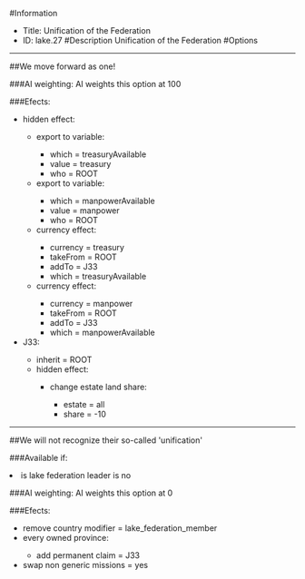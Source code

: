 #Information
 - Title: Unification of the Federation
 - ID: lake.27
#Description
Unification of the Federation
#Options

___
##We move forward as one!

###AI weighting:
AI weights this option at 100


###Efects:<ul><li>hidden effect:</li><ul><li>export to variable:</li><ul><li>which = treasuryAvailable</li><li>value = treasury</li><li>who = ROOT</li></ul><li>export to variable:</li><ul><li>which = manpowerAvailable</li><li>value = manpower</li><li>who = ROOT</li></ul><li>currency effect:</li><ul><li>currency = treasury</li><li>takeFrom = ROOT</li><li>addTo = J33</li><li>which = treasuryAvailable</li></ul><li>currency effect:</li><ul><li>currency = manpower</li><li>takeFrom = ROOT</li><li>addTo = J33</li><li>which = manpowerAvailable</li></ul></ul><li>J33:</li><ul><li>inherit = ROOT</li><li>hidden effect:</li><ul><li>change estate land share:</li><ul><li>estate = all</li><li>share = -10</li></ul></ul></ul></ul>

___
##We will not recognize their so-called 'unification'

###Available if:
<li>is lake federation leader is no</li>

###AI weighting:
AI weights this option at 0


###Efects:<ul><li>remove country modifier = lake_federation_member</li><li>every owned province:</li><ul><li>add permanent claim = J33</li></ul><li>swap non generic missions = yes</li></ul>
